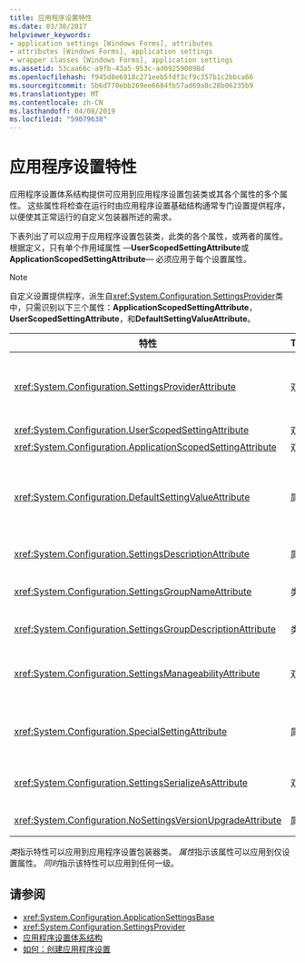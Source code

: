```yaml
---
title: 应用程序设置特性
ms.date: 03/30/2017
helpviewer_keywords:
- application settings [Windows Forms], attributes
- attributes [Windows Forms], application settings
- wrapper classes [Windows Forms], application settings
ms.assetid: 53caa66c-a9fb-43a5-953c-ad092590098d
ms.openlocfilehash: f945d8e6918c271eeb5fdf3cf9c357b1c2bbca66
ms.sourcegitcommit: 5b6d778ebb269ee6684fb57ad69a8c28b06235b9
ms.translationtype: MT
ms.contentlocale: zh-CN
ms.lasthandoff: 04/08/2019
ms.locfileid: "59079638"
---
```

# <a name="application-settings-attributes"></a>应用程序设置特性
应用程序设置体系结构提供可应用到应用程序设置包装类或其各个属性的多个属性。 这些属性将检查在运行时由应用程序设置基础结构通常专门设置提供程序，以便使其正常运行的自定义包装器所述的需求。  
  
 下表列出了可以应用于应用程序设置包装类，此类的各个属性，或两者的属性。 根据定义，只有单个作用域属性 —**UserScopedSettingAttribute**或**ApplicationScopedSettingAttribute**— 必须应用于每个设置属性。  
  
> [!NOTE]
>  自定义设置提供程序，派生自<xref:System.Configuration.SettingsProvider>类中，只需识别以下三个属性：**ApplicationScopedSettingAttribute**， **UserScopedSettingAttribute**，和**DefaultSettingValueAttribute**。  
  
|特性|Target|描述|  
|---------------|------------|-----------------|  
|<xref:System.Configuration.SettingsProviderAttribute>|双向|指定要用于持久性的设置提供程序的短名称。<br /><br /> 如果未提供此属性，默认的提供程序， <xref:System.Configuration.LocalFileSettingsProvider>，假定。|  
|<xref:System.Configuration.UserScopedSettingAttribute>|双向|将属性定义为用户范围的应用程序设置。|  
|<xref:System.Configuration.ApplicationScopedSettingAttribute>|双向|将属性定义为应用程序范围的应用程序设置。|  
|<xref:System.Configuration.DefaultSettingValueAttribute>|属性|指定可以反序列化提供程序到此属性的硬编码默认值的字符串。<br /><br /> <xref:System.Configuration.LocalFileSettingsProvider>不需要此属性，并提供此属性是否存在已保留某个值将重写的任何值。|  
|<xref:System.Configuration.SettingsDescriptionAttribute>|属性|提供单个设置，主要由运行时和设计时工具的描述性的测试。|  
|<xref:System.Configuration.SettingsGroupNameAttribute>|类|提供的设置组的显式名称。 如果此属性缺失，<xref:System.Configuration.ApplicationSettingsBase>使用包装类的名称。|  
|<xref:System.Configuration.SettingsGroupDescriptionAttribute>|类|有关设置组中，主要由运行时和设计时工具提供描述性的测试。|  
|<xref:System.Configuration.SettingsManageabilityAttribute>|双向|指定应提供给设置组或属性的零个或多个可管理性服务。 可用的服务由描述<xref:System.Configuration.SettingsManageability>枚举。|  
|<xref:System.Configuration.SpecialSettingAttribute>|属性|指示设置属于一个特殊的预定义的类别，如连接字符串，它建议通过设置提供程序的特殊处理。 此属性将预定义的类别定义由<xref:System.Configuration.SpecialSetting>枚举。|  
|<xref:System.Configuration.SettingsSerializeAsAttribute>|双向|指定的设置组或属性的首选序列化机制。 定义可序列化机制<xref:System.Configuration.SettingsSerializeAs>枚举。|  
|<xref:System.Configuration.NoSettingsVersionUpgradeAttribute>|属性|指定设置提供程序，应禁用所有的应用程序升级功能的标记属性。|  
  
 *类*指示特性可以应用到应用程序设置包装器类。 *属性*指示该属性可以应用到仅设置属性。 *同时*指示该特性可以应用到任何一级。  
  
## <a name="see-also"></a>请参阅

- <xref:System.Configuration.ApplicationSettingsBase>
- <xref:System.Configuration.SettingsProvider>
- [应用程序设置体系结构](application-settings-architecture.md)
- [如何：创建应用程序设置](how-to-create-application-settings.md)
